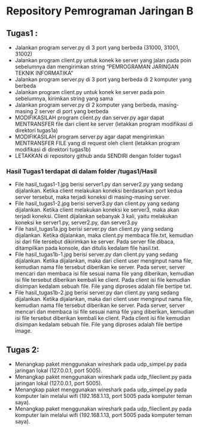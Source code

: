 # Repository Pemrograman Jaringan B
## Tugas1 :
- Jalankan program server.py di 3 port yang berbeda (31000, 31001, 31002) 
- Jalankan program client.py untuk konek ke server yang jalan pada poin sebelumnya dan mengirimkan string “PEMROGRAMAN JARINGAN TEKNIK INFORMATIKA”
- Jalankan program server.py di 3 port yang berbeda di 2 komputer yang berbeda 
- Jalankan program client.py untuk konek ke server pada poin sebelumnya, kirimkan string yang sama
- Jalankan program server.py di 2 komputer yang berbeda, masing-masing 2 server di port yang berbeda 
- MODIFIKASILAH program client.py dan server.py agar dapat MENTRANSFER file dari client ke server (letakkan program modifikasi di direktori tugas1a) 
- MODIFIKASILAH program server.py agar dapat mengirimkan MENTRANSFER FILE yang di request oleh client (letakkan program modifikasi di direktori tugas1b) 
- LETAKKAN di repository github anda SENDIRI dengan folder tugas1 
### Hasil Tugas1 terdapat di dalam folder /tugas1/Hasil
- File hasil_tugas1-1.jpg berisi server1.py dan server2.py yang sedang dijalankan. Ketika client melakukan koneksi berdasarkan port kedua server tersebut, maka terjadi koneksi di masing-masing server.
- File hasil_tugas1-2.jpg berisi server3.py dan client.py yang sedang dijalankan. Ketika client melakukan koneksi ke server3, maka akan terjadi koneksi. Client dijalankan sebanyak 3 kali, yaitu melakukan koneksi ke server1.py, server2.py, dan server3.py
- File hasil_tugas1a.jpg berisi server.py dan client.py yang sedang dijalankan. Ketika dijalankan, maka client.py membaca file.txt, kemudian isi dari file tersebut dikirimkan ke server. Pada server file dibaca, ditampilkan pada konsole, dan ditulis kedalam file hasil.txt.
- File hasil_tugas1b-1.jpg berisi server.py dan client.py yang sedang dijalankan. Ketika dijalankan, maka dari client user menginput nama file, kemudian nama file tersebut diberikan ke server. Pada server, server mencari dan membaca isi file sesuai nama file yang diberikan, kemudian isi file tersebut diberikan kembali ke client. Pada client isi file kemudian disimpan kedalam sebuah file. File yang diproses adalah file bertipe txt.
- File hasil_tugas1b-2.jpg berisi server.py dan client.py yang sedang dijalankan. Ketika dijalankan, maka dari client user menginput nama file, kemudian nama file tersebut diberikan ke server. Pada server, server mencari dan membaca isi file sesuai nama file yang diberikan, kemudian isi file tersebut diberikan kembali ke client. Pada client isi file kemudian disimpan kedalam sebuah file. File yang diproses adalah file bertipe image.
## Tugas 2:
- Menangkap paket menggunakan wireshark pada udp_simpel.py pada jaringan lokal (127.0.0.1, port 5005).
- Menangkap paket menggunakan wireshark pada udp_fileclient.py pada jaringan lokal (127.0.0.1, port 5005).
- Menangkap paket menggunakan wireshark pada udp_simpel.py pada komputer lain melalui wifi (192.168.1.13, port 5005 pada komputer teman saya).
- Menangkap paket menggunakan wireshark pada udp_fileclient.py pada komputer lain melalui wifi (192.168.1.13, port 5005 pada komputer teman saya).
